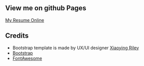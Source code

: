 ## View me on github Pages

[My Resume Online](https://AngeliqueDubois.github.io/resume/)

## Credits
- Bootstrap template is made by UX/UI designer [Xiaoying Riley](https://twitter.com/3rdwave_themes)
- [Bootstrap](http://getbootstrap.com/)
- [FontAwesome](http://fortawesome.github.io/Font-Awesome/)
